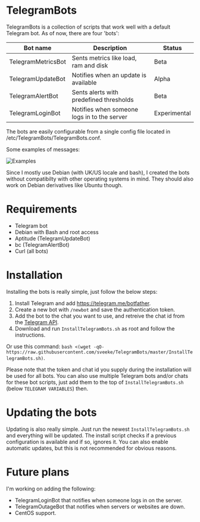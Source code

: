 # TelegramBots
TelegramBots is a collection of scripts that work well with a default Telegram bot. As of now, there are four 'bots':

| Bot name | Description | Status |
| --- | --- | --- |
| TelegramMetricsBot | Sents metrics like load, ram and disk | Beta |
| TelegramUpdateBot | Notifies when an update is available | Alpha |
| TelegramAlertBot | Sents alerts with predefined thresholds | Beta |
| TelegramLoginBot | Notifies when someone logs in to the server | Experimental |

The bots are easily configurable from a single config file located in /etc/TelegramBots/TelegramBots.conf.

Some examples of messages:

![Examples](https://raw.githubusercontent.com/sveeke/jumble/master/TelegramBots/TelegramBots.png)

Since I mostly use Debian (with UK/US locale and bash), I created the bots without compatibilty with other operating systems in mind. They should also work on Debian derivatives like Ubuntu though.

# Requirements
* Telegram bot
* Debian with Bash and root access
* Aptitude (TelegramUpdateBot)
* bc (TelegramAlertBot)
* Curl (all bots)

# Installation
Installing the bots is really simple, just follow the below steps:

1. Install Telegram and add https://telegram.me/botfather.
2. Create a new bot with `/newbot` and save the authentication token.
3. Add the bot to the chat you want to use, and retreive the chat id from the [Telegram API](https://api.telegram.org/bot***AUTHENTICATION_TOKEN***/getUpdates).
4. Download and run `InstallTelegramBots.sh` as root and follow the instructions.

Or use this command: `bash <(wget -qO- https://raw.githubusercontent.com/sveeke/TelegramBots/master/InstallTelegramBots.sh)`.

Please note that the token and chat id you supply during the installation will be used for all bots. You can also use multiple Telegram bots and/or chats for these bot scripts, just add them to the top of `InstallTelegramBots.sh` (below `TELEGRAM VARIABLES`) then.

# Updating the bots
Updating is also really simple. Just run the newest `InstallTelegramBots.sh` and everything will be updated. The install script checks if a previous configuration is available and if so, ignores it. You can also enable automatic updates, but this is not recommended for obvious reasons.

# Future plans
I'm working on adding the following:

* TelegramLoginBot that notifies when someone logs in on the server.
* TelegramOutageBot that notifies when servers or websites are down.
* CentOS support.
